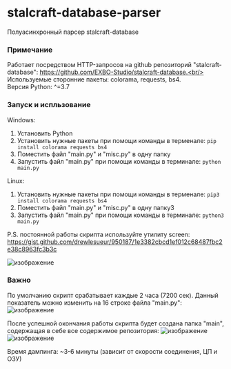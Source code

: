 # stalcraft-database-parser
Полуасинхронный парсер stalcraft-database

### Примечание
Работает посредством HTTP-запросов на github репозиторий "stalcraft-database":  https://github.com/EXBO-Studio/stalcraft-database.<br/>
Используемые сторонние пакеты: colorama, requests, bs4.<br/>
Версия Python: ^=3.7<br/>

### Запуск и испльзование
Windows:
1. Установить Python
2. Установить нужные пакеты при помощи команды в терменале: ```pip install colorama requests bs4```
3. Поместить файл "main.py" и "misc.py" в одну папку
4. Запустить файл "main.py" при помощи команды в терминале: ```python main.py```

Linux:
1. Установить нужные пакеты при помощи команды в терменале: ```pip3 install colorama requests bs4```
2. Поместить файл "main.py" и "misc.py" в одну папку3
3. Запустить файл "main.py" при помощи команды в терминале: ```python3 main.py```

P.S. постоянной работы скрипта используйте утилиту screen:</br>
https://gist.github.com/drewlesueur/950187/1e3382cbcd1ef012c68487fbc2e38c8963fc3b3c

![изображение](https://user-images.githubusercontent.com/83385888/213999777-632a20da-b408-4708-b097-1b535a8b02b1.png)

### Важно
По умолчанию скрипт срабатывает каждые 2 часа (7200 сек). Данный показатель можно изменить на 16 строке файла "main.py":
![изображение](https://user-images.githubusercontent.com/83385888/214000182-3164521f-abf2-408e-8a45-7d8d59af806f.png)

После успешной окончания работы скрипта будет создана папка "main", содержащая в себе все содержимое репозитория:
![изображение](https://user-images.githubusercontent.com/83385888/214000546-3c68f1e1-4845-4180-9e9e-943cd2438eb0.png)
![изображение](https://user-images.githubusercontent.com/83385888/214000589-3e6e5b3a-50ad-4283-969f-7464ee64fae1.png)

Время дампинга: ~3-6 минуты (зависит от скорости соединения, ЦП и ОЗУ)

